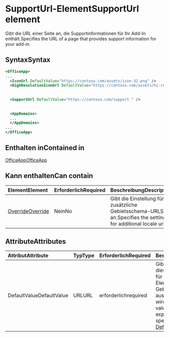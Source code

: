 # <a name="supporturl-element"></a><span data-ttu-id="2932a-101">SupportUrl-Element</span><span class="sxs-lookup"><span data-stu-id="2932a-101">SupportUrl element</span></span>

<span data-ttu-id="2932a-102">Gibt die URL einer Seite an, die Supportinformationen für Ihr Add-In enthält.</span><span class="sxs-lookup"><span data-stu-id="2932a-102">Specifies the URL of a page that provides support information for your add-in.</span></span>

## <a name="syntax"></a><span data-ttu-id="2932a-103">Syntax</span><span class="sxs-lookup"><span data-stu-id="2932a-103">Syntax</span></span>

```XML
<OfficeApp>
...
  <IconUrl DefaultValue="https://contoso.com/assets/icon-32.png" />
  <HighResolutionIconUrl DefaultValue="https://contoso.com/assets/hi-res-icon.png"/>
  
  
  <SupportUrl DefaultValue="https://contoso.com/support " />
  
  
  <AppDomains>
  ...
  </AppDomains>
...
</OfficeApp>
```

## <a name="contained-in"></a><span data-ttu-id="2932a-104">Enthalten in</span><span class="sxs-lookup"><span data-stu-id="2932a-104">Contained in</span></span>

[<span data-ttu-id="2932a-105">OfficeApp</span><span class="sxs-lookup"><span data-stu-id="2932a-105">OfficeApp</span></span>](officeapp.md)

## <a name="can-contain"></a><span data-ttu-id="2932a-106">Kann enthalten</span><span class="sxs-lookup"><span data-stu-id="2932a-106">Can contain</span></span>

|  <span data-ttu-id="2932a-107">Element</span><span class="sxs-lookup"><span data-stu-id="2932a-107">Element</span></span> | <span data-ttu-id="2932a-108">Erforderlich</span><span class="sxs-lookup"><span data-stu-id="2932a-108">Required</span></span> | <span data-ttu-id="2932a-109">Beschreibung</span><span class="sxs-lookup"><span data-stu-id="2932a-109">Description</span></span>  |
|:-----|:-----|:-----|
|  [<span data-ttu-id="2932a-110">Override</span><span class="sxs-lookup"><span data-stu-id="2932a-110">Override</span></span>](override.md)   | <span data-ttu-id="2932a-111">Nein</span><span class="sxs-lookup"><span data-stu-id="2932a-111">No</span></span> | <span data-ttu-id="2932a-112">Gibt die Einstellung für zusätzliche Gebietsschema-URLS an.</span><span class="sxs-lookup"><span data-stu-id="2932a-112">Specifies the setting for additional locale urls</span></span> |

## <a name="attributes"></a><span data-ttu-id="2932a-113">Attribute</span><span class="sxs-lookup"><span data-stu-id="2932a-113">Attributes</span></span>

|<span data-ttu-id="2932a-114">**Attribut**</span><span class="sxs-lookup"><span data-stu-id="2932a-114">**Attribute**</span></span>|<span data-ttu-id="2932a-115">**Typ**</span><span class="sxs-lookup"><span data-stu-id="2932a-115">**Type**</span></span>|<span data-ttu-id="2932a-116">**Erforderlich**</span><span class="sxs-lookup"><span data-stu-id="2932a-116">**Required**</span></span>|<span data-ttu-id="2932a-117">**Beschreibung**</span><span class="sxs-lookup"><span data-stu-id="2932a-117">**Description**</span></span>|
|:-----|:-----|:-----|:-----|
|<span data-ttu-id="2932a-118">DefaultValue</span><span class="sxs-lookup"><span data-stu-id="2932a-118">DefaultValue</span></span>|<span data-ttu-id="2932a-119">URL</span><span class="sxs-lookup"><span data-stu-id="2932a-119">URL</span></span>|<span data-ttu-id="2932a-120">erforderlich</span><span class="sxs-lookup"><span data-stu-id="2932a-120">required</span></span>|<span data-ttu-id="2932a-121">Gibt den Standardwert für diese Einstellung an, der für das im [DefaultLocale](defaultlocale.md)-Element angegebene Gebietsschema ausgedrückt wird.</span><span class="sxs-lookup"><span data-stu-id="2932a-121">Specifies the default value for this setting, expressed for the locale specified in the [DefaultLocale](defaultlocale.md) element.</span></span>|
